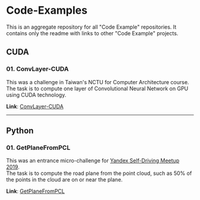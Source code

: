 # Code-Examples
This is an aggregate repository for all "Code Example" repositories. It contains only the readme with links to other "Code Example" projects.

## CUDA

### 01. ConvLayer-CUDA
This was a challenge in Taiwan's NCTU for Computer Architecture course.
The task is to compute one layer of Convolutional Neural Network on GPU using CUDA technology.

**Link**: [ConvLayer-CUDA](https://github.com/OwlSoul/ConvLayer_CUDA)

----

## Python

### 01. GetPlaneFromPCL
This was an entrance micro-challenge for [Yandex Self-Driving Meetup 2019](https://taxi.yandex.ru/action/ysdm). \
The task is to compute the road plane from the point cloud, such as 50% of the points in the cloud are on or near the plane.

**Link**: [GetPlaneFromPCL](https://github.com/OwlSoul/GetPlaneFromPCL)
